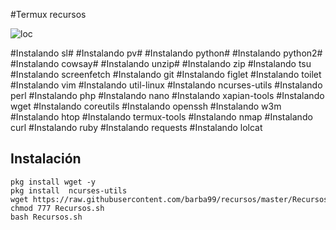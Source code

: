 #Termux recursos

![loc](https://scontent.fntr7-1.fna.fbcdn.net/v/t1.0-9/fr/cp0/e15/q65/78229538_515611115693623_5302836261688442880_o.jpg?_nc_cat=100&_nc_ohc=gW3K1H_4gM0AQkpEfrKG6nhncD_xycSlMJjBuSQ9nxQfdFjl7aWQ3BVCw&_nc_ht=scontent.fntr7-1.fna&oh=c935317e87b95a525fff05948856fbb7&oe=5E8ABA90)



#Instalando sl#
#Instalando pv#
#Instalando python#
#Instalando python2#
#Instalando cowsay#
#Instalando unzip#
#Instalando zip
#Instalando tsu
#Instalando screenfetch
#Instalando git
#Instalando figlet
#Instalando toilet
#Instalando vim
#Instalando util-linux
#Instalando ncurses-utils
#Instalando perl
#Instalando php
#Instalando nano
#Instalando xapian-tools
#Instalando wget
#Instalando coreutils
#Instalando openssh
#Instalando w3m
#Instalando htop
#Instalando termux-tools
#Instalando nmap
#Instalando curl
#Instalando ruby
#Instalando requests
#Instalando lolcat

## Instalación
```
pkg install wget -y
pkg install  ncurses-utils  
wget https://raw.githubusercontent.com/barba99/recursos/master/Recursos.sh  
chmod 777 Recursos.sh 
bash Recursos.sh
```
